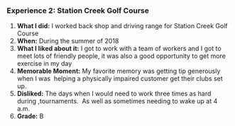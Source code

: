 <h3>Experience 2: Station Creek Golf Course</h3>
<body>

1. **What I did:** I worked back shop and driving range for Station Creek Golf Course 
2. **When:**  During the summer of 2018
3. **What I liked about it:** I got to work with a team of workers and I got to meet lots of friendly people, it was also a good opportunity to get more exercise in my day
4. **Memorable Moment:** My favorite memory was getting tip generously when I was  helping a physically impaired customer get their clubs set up.
5. **Disliked:** The days when I would need to work three times as hard during ,tournaments.  As well as sometimes needing to wake up at 4 a.m.
6. **Grade:** B
</body>
